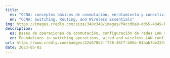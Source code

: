 ```yaml
---
title:
  es: "CCNA: conceptos básicos de conmutación, enrutamiento y conectividad inalámbrica"
  en: "CCNA: Switching, Routing, and Wireless Essentials"
img: https://images.credly.com/size/340x340/images/f4ccdba9-dd65-4349-baad-8f05df116443/CCNASRWE__1_.png
description:
  es: Bases de operaciones de conmutación, configuración de redes LAN cableadas e inalámbricas utilizando las mejores prácticas de seguridad, protocolos de redundancia y habilidades desarrolladas para la resolución de problemas.
  en: Foundations in switching operations, wired and wireless LAN configuration using security best practices, redundancy protocols, and developed problem-solving skills.
url: https://www.credly.com/badges/22d678d3-f748-46f7-b96e-01aab7de2244
date: 2023-05-02
---
```

